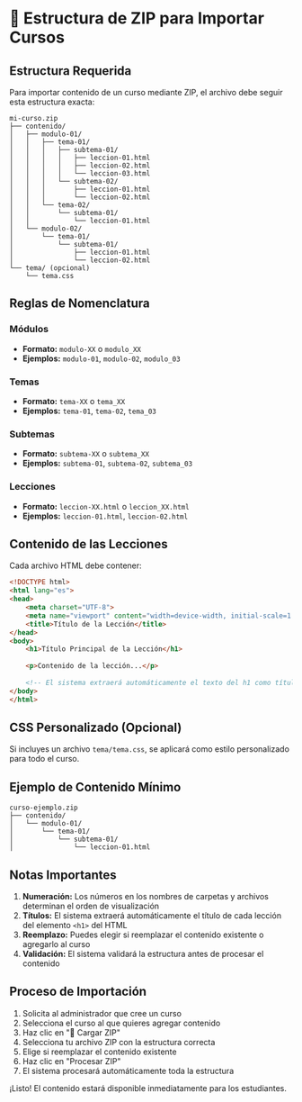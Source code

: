 # 📁 Estructura de ZIP para Importar Cursos

## Estructura Requerida

Para importar contenido de un curso mediante ZIP, el archivo debe seguir esta estructura exacta:

```
mi-curso.zip
├── contenido/
│   ├── modulo-01/
│   │   ├── tema-01/
│   │   │   ├── subtema-01/
│   │   │   │   ├── leccion-01.html
│   │   │   │   ├── leccion-02.html
│   │   │   │   └── leccion-03.html
│   │   │   └── subtema-02/
│   │   │       ├── leccion-01.html
│   │   │       └── leccion-02.html
│   │   └── tema-02/
│   │       └── subtema-01/
│   │           └── leccion-01.html
│   └── modulo-02/
│       └── tema-01/
│           └── subtema-01/
│               ├── leccion-01.html
│               └── leccion-02.html
└── tema/ (opcional)
    └── tema.css
```

## Reglas de Nomenclatura

### Módulos
- **Formato:** `modulo-XX` o `modulo_XX`
- **Ejemplos:** `modulo-01`, `modulo-02`, `modulo_03`

### Temas
- **Formato:** `tema-XX` o `tema_XX`
- **Ejemplos:** `tema-01`, `tema-02`, `tema_03`

### Subtemas
- **Formato:** `subtema-XX` o `subtema_XX`
- **Ejemplos:** `subtema-01`, `subtema-02`, `subtema_03`

### Lecciones
- **Formato:** `leccion-XX.html` o `leccion_XX.html`
- **Ejemplos:** `leccion-01.html`, `leccion-02.html`

## Contenido de las Lecciones

Cada archivo HTML debe contener:

```html
<!DOCTYPE html>
<html lang="es">
<head>
    <meta charset="UTF-8">
    <meta name="viewport" content="width=device-width, initial-scale=1.0">
    <title>Título de la Lección</title>
</head>
<body>
    <h1>Título Principal de la Lección</h1>
    
    <p>Contenido de la lección...</p>
    
    <!-- El sistema extraerá automáticamente el texto del h1 como título -->
</body>
</html>
```

## CSS Personalizado (Opcional)

Si incluyes un archivo `tema/tema.css`, se aplicará como estilo personalizado para todo el curso.

## Ejemplo de Contenido Mínimo

```
curso-ejemplo.zip
├── contenido/
│   └── modulo-01/
│       └── tema-01/
│           └── subtema-01/
│               └── leccion-01.html
```

## Notas Importantes

1. **Numeración:** Los números en los nombres de carpetas y archivos determinan el orden de visualización
2. **Títulos:** El sistema extraerá automáticamente el título de cada lección del elemento `<h1>` del HTML
3. **Reemplazo:** Puedes elegir si reemplazar el contenido existente o agregarlo al curso
4. **Validación:** El sistema validará la estructura antes de procesar el contenido

## Proceso de Importación
1. Solicita al administrador que cree un curso
2. Selecciona el curso al que quieres agregar contenido
3. Haz clic en "📁 Cargar ZIP"
4. Selecciona tu archivo ZIP con la estructura correcta
5. Elige si reemplazar el contenido existente
6. Haz clic en "Procesar ZIP"
7. El sistema procesará automáticamente toda la estructura 

¡Listo! El contenido estará disponible inmediatamente para los estudiantes.